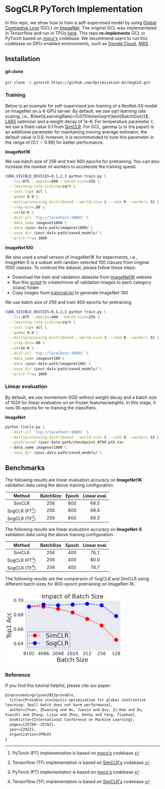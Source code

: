# SogCLR PyTorch Implementation

In this repo, we show how to train a self-supervised model by using [Global Contrastive Loss](https://arxiv.org/abs/2202.12387) (GCL) on [ImageNet](https://image-net.org/). The original GCL was implementated in Tensorflow and run in TPUs [here](https://github.com/Optimization-AI/SogCLR/tree/Tensorflow). This repo **re-implements** GCL in PyTorch based on [moco's](https://github.com/facebookresearch/moco) codebase. We recommend users to run this codebase on GPU-enabled environments, such as [Google Cloud](https://cloud.google.com/), [AWS](https://aws.amazon.com/).


## Installation

#### git clone
```bash
git clone -b pytorch https://github.com/Optimization-AI/SogCLR.git
```

### Training  
Below is an example for self-supervised pre-training of a ResNet-50 model on ImageNet on a 4-GPU server. By default, we use sqrt learning rate scaling, i.e., $\text{LearningRate}=0.075\times\sqrt{\text{BatchSize}}$, [LARS](https://arxiv.org/abs/1708.03888) optimizer and a weight decay of 1e-6. For temperature parameter $\tau$, we use a fixed value $0.1$ from [SimCLR](https://arxiv.org/pdf/2002.05709.pdf). For GCL, gamma (γ in the paper) is an additional parameter for maintaining moving average estimator, the default value is $0.9$, however, it is recommended to tune this parameter in the range of $[0.1\sim 0.99]$ for better performance. 


**ImageNet1K**

We use batch size of 256 and train 800 epochs for pretraining. You can also increase the number of workers to accelerate the training speed. 

```bash
CUDA_VISIBLE_DEVICES=0,1,2,3 python train.py \
  --lr=.075 --epochs=800 --batch-size=256 \
  --learning-rate-scaling=sqrt \
  --loss_type dcl \
  --gamma 0.9 \
  --multiprocessing-distributed --world-size 1 --rank 0 --workers 32 \
  --crop-min=.08 \
  --wd=1e-6 \
  --dist-url 'tcp://localhost:10001' \
  --data_name imagenet1000 \
  --data /your-data-path/imagenet1000/ \
  --save_dir /your-data-path/saved_models/ \
  --print-freq 1000
```


**ImageNet100**

We also used a small version of ImageNet1K for experiments, i.e., ImageNet-S is a subset with random selected 100 classes from original 1000 classes. To contrust the dataset, please follow these steps:
* Download the train and validation datasets from [ImageNet1K](https://image-net.org/challenges/LSVRC/2012/) website
* Run this [script](https://raw.githubusercontent.com/soumith/imagenetloader.torch/master/valprep.sh) to create/move all validation images to each category (class) folder
* Copy images from [train/val.txt](https://github.com/Optimization-AI/SogCLR/blob/main/dataset/ImageNet-S/train.txt) to generate ImageNet-100

We use batch size of 256 and train 400 epochs for pretraining.

```bash
CUDA_VISIBLE_DEVICES=0,1,2,3 python train.py \
  --lr=.075 --epochs=400 --batch-size=256 \
  --learning-rate-scaling=sqrt \
  --loss_type dcl \
  --gamma 0.9 \
  --multiprocessing-distributed --world-size 1 --rank 0 --workers 32 \
  --crop-min=.08 \
  --wd=1e-6 \
  --dist-url 'tcp://localhost:10001' \
  --data_name imagenet100 \
  --data /your-data-path/imagenet100/ \
  --save_dir /your-data-path/saved_models/ \
  --print-freq 1000
```

### Linear evaluation
By default, we use momentum-SGD without weight decay and a batch size of 1024 for linear evaluation on on frozen features/weights. In this stage, it runs 90 epochs for re-training the classifiers.

**ImageNet**

```bash
python lincls.py \
  --dist-url 'tcp://localhost:10001' \
  --multiprocessing-distributed --world-size 1 --rank 0 --workers 32 \
  --pretrained /your-data-path/checkpoint_0799.pth.tar
  --data_name imagenet1000 \
  --save_dir /your-data-path/saved_models/ \
```

## Benchmarks

The following results are linear evaluation accuracy on **ImageNet1K** validation data using the above training configuration.

| Method | BatchSize |Epoch | Linear eval. |
|:----------:|:--------:|:--------:|:--------:|
| SimCLR | 256   |   800 | 66.5 |
| SogCLR (PT[^1]) | 256   |   800 | 68.4 |
| SogCLR (TF[^2]) | 256   |   800 | 69.3 |


The following results are linear evaluation accuracy on **ImageNet-S** validation data using the above training configuration.

| Method | BatchSize |Epoch | Linear eval. |
|:----------:|:--------:|:--------:|:--------:|
| SimCLR | 256   |   400 | 76.1 |
| SogCLR (PT[^1]) | 256   |   400 | 80.0 |
| SogCLR (TF[^2]) | 256   |   400 | 78.7 |

[^1]:PyTorch (PT) implementation is based on [moco's](https://github.com/facebookresearch/moco) codebase.
[^2]:Tensorflow (TF) implementation is based on [SimCLR's](https://github.com/google-research/simclr/tree/master/tf2) codebase.

The following results are the comparsion of SogCLR and SimCLR using different batch sizes for 800-epoch pretraining on ImageNet-1K. 

<img src="https://raw.githubusercontent.com/Optimization-AI/SogCLR/Tensorflow/imgs/sogclr_batch_size.png" width="383" height="238">


### Reference
If you find this tutorial helpful, please cite our paper:
```
@inproceedings{yuan2022provable,
  title={Provable stochastic optimization for global contrastive learning: Small batch does not harm performance},
  author={Yuan, Zhuoning and Wu, Yuexin and Qiu, Zi-Hao and Du, Xianzhi and Zhang, Lijun and Zhou, Denny and Yang, Tianbao},
  booktitle={International Conference on Machine Learning},
  pages={25760--25782},
  year={2022},
  organization={PMLR}
}
```

